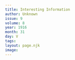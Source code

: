 ```yaml
---
title: Interesting Information
author: Unknown
issue: 9
volume: 8
year: 1916
month: 31
day: V
tags:
layout: page.njk
image:
---
```





